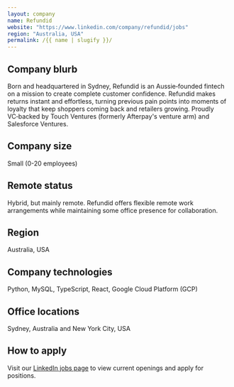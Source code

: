 ```yaml
---
layout: company
name: Refundid
website: "https://www.linkedin.com/company/refundid/jobs"
region: "Australia, USA"
permalink: /{{ name | slugify }}/
---
```


## Company blurb

Born and headquartered in Sydney, Refundid is an Aussie‑founded fintech on a mission to create complete customer confidence. Refundid makes returns instant and effortless, turning previous pain points into moments of loyalty that keep shoppers coming back and retailers growing. Proudly VC‑backed by Touch Ventures (formerly Afterpay's venture arm) and Salesforce Ventures.

## Company size

Small (0-20 employees)

## Remote status

Hybrid, but mainly remote. Refundid offers flexible remote work arrangements while maintaining some office presence for collaboration.

## Region

Australia, USA

## Company technologies

Python, MySQL, TypeScript, React, Google Cloud Platform (GCP)

## Office locations

Sydney, Australia and New York City, USA

## How to apply

Visit our [LinkedIn jobs page](https://www.linkedin.com/company/refundid/jobs/) to view current openings and apply for positions.